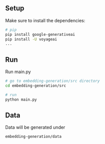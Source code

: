 ## Setup

Make sure to install the dependencies:

```bash
# pip
pip install google-generativeai 
pip install -U voyageai
...

```
## Run
Run main.py

```bash
# go to embedding-generation/src directory
cd embedding-generation/src

```

```bash
# run 
python main.py
```

## Data

Data will be generated under
```bash
embedding-generation/data

```